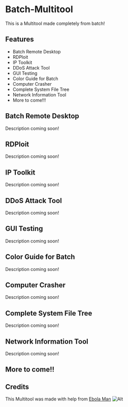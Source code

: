 # Batch-Multitool
This is a Multitool made completely from batch!

## Features
* Batch Remote Desktop
* RDPloit
* IP Toolkit
* DDoS Attack Tool
* GUI Testing
* Color Guide for Batch
* Computer Crasher
* Complete System File Tree
* Network Information Tool
* More to come!!!

## Batch Remote Desktop
Description coming soon! 

## RDPloit
Description coming soon! 

## IP Toolkit
Description coming soon!

## DDoS Attack Tool
Description coming soon! 

## GUI Testing
Description coming soon! 

## Color Guide for Batch
Description coming soon! 

## Computer Crasher
Description coming soon! 

## Complete System File Tree
Description coming soon!

## Network Information Tool
Description coming soon! 

## More to come!!

## Credits
This Multitool was made with help from [Ebola Man](https://github.com/EbolaMan-YT "Ebola Man's Github")
![Alt](https://repobeats.axiom.co/api/embed/8fb9f5629963f33e072359605e9bddf5fb375266.svg "Repobeats analytics image")
